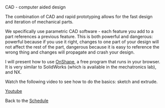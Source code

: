 CAD - computer aided design  

The combination of CAD and rapid prototyping allows for the fast design and iteration of mechanical parts. 

We specifically use parametric CAD software - each feature you add to a part references a previous feature. This is both powerful and dangerous: powerful because if you use it right, changes to one part of your design will not affect the rest of the part, dangerous because it is easy to reference the wrong thing and changes will propagate and crash your design.  

I will present how to use [OnShape](https://www.onshape.com/), a free program that runs in your browser. It is very similar to SolidWorks (which is available in the mechatronics lab), and NX.  

Watch the following video to see how to do the basics: sketch and extrude.  

[Youtube](https://www.youtube.com/watch?v=SjZh0hdmgdE)

Back to the [Schedule](https://github.com/ndm736/ME433_2019/wiki/Schedule)   